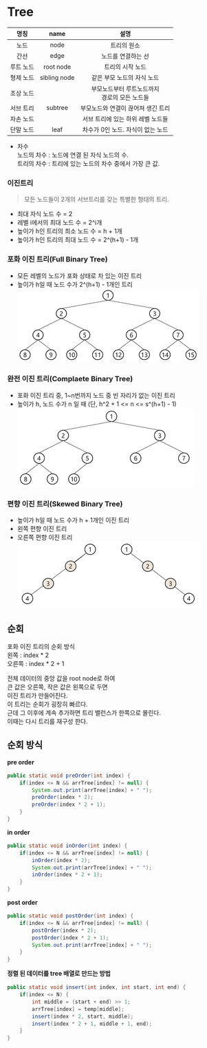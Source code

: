 # Tree

명칭|name|설명
:-:|:-:|:-:
노드|node|트리의 원소
간선|edge|노드를 연결하는 선
루트 노드|root node|트리의 시작 노드
형제 노드|sibling node|같은 부모 노드의 자식 노드
조상 노드||부모노드부터 루트노드까지<br>경로의 모든 노드들
서브 트리|subtree|부모노드와 연결이 끊어져 생긴 트리
자손 노드||서브 트리에 있는 하위 레벨 노드들
단말 노드|leaf|차수가 0인 노드. 자식이 없는 노드

- 차수  
노드의 차수 : 노드에 연결 된 자식 노드의 수.  
트리의 차수 : 트리에 있는 노드의 차수 중에서 가장 큰 값.  

### 이진트리
> 모든 노드들이 2개의 서브트리를 갖는 특별한 형태의 트리.  
 - 최대 자식 노드 수 = 2  
 - 레벨 i에서의 최대 노드 수 = 2^i개
 - 높이가 h인 트리의 최소 노드 수 = h + 1개
 - 높이가 h인 트리의 최대 노드 수 = 2^(h+1) - 1개

### 포화 이진 트리(Full Binary Tree)
 - 모든 레벨의 노드가 포화 상태로 차 있는 이진 트리
 - 높이가 h일 때 노드 수가 2^(h+1) - 1개인 트리  
![](img/19.01.31_full_tree.png)

### 완전 이진 트리(Complaete Binary Tree)
 - 포화 이진 트리 중, 1~n번까지 노드 중 빈 자리가 없는 이진 트리
 - 높이가 h, 노드 수가 n 일 때 (단, h^2 + 1 <= n <= s^(h+1) - 1)  
![](img/19.01.31_complete_tree.png)

### 편향 이진 트리(Skewed Binary Tree)
 - 높이가 h일 때 노드 수가 h + 1개인 이진 트리
 - 왼쪽 편향 이진 트리
 - 오른쪽 편향 이진 트리  
![](img/19.01.31_skewed_tree.png)

## 순회
포화 이진 트리의 순회 방식  
왼쪽 : index * 2  
오른쪽 : index * 2 + 1

전체 데이터의 중앙 값을 root node로 하여  
큰 값은 오른쪽, 작은 값은 왼쪽으로 두면  
이진 트리가 만들어진다.  
이 트리는 순회가 굉장히 빠르다.  
근데 그 이후에 계속 추가하면 트리 밸런스가 한쪽으로 몰린다.  
이때는 다시 트리를 재구성 한다.  

## 순회 방식
**pre order**
```java
public static void preOrder(int index) {
    if(index <= N && arrTree[index] != null) {
        System.out.print(arrTree[index] + " ");
        preOrder(index * 2);
        preOrder(index * 2 + 1);
    }
}
```
**in order**
```java
public static void inOrder(int index) {
    if(index <= N && arrTree[index] != null) {
        inOrder(index * 2);
        System.out.print(arrTree[index] + " ");
        inOrder(index * 2 + 1);
    }
}
```
**post order**
```java
public static void postOrder(int index) {
    if(index <= N && arrTree[index] != null) {
        postOrder(index * 2);
        postOrder(index * 2 + 1);
        System.out.print(arrTree[index] + " ");
    }
}
```
**정렬 된 데이터를 tree 배열로 만드는 방법**
```java
public static void insert(int index, int start, int end) {
    if(index <= N) {
        int middle = (start + end) >> 1;
        arrTree[index] = temp[middle];
        insert(index * 2, start, middle);
        insert(index * 2 + 1, middle + 1, end);
    }
}
```










